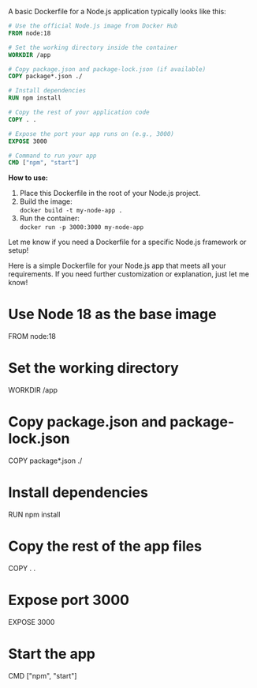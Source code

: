 A basic Dockerfile for a Node.js application typically looks like this:

```dockerfile
# Use the official Node.js image from Docker Hub
FROM node:18

# Set the working directory inside the container
WORKDIR /app

# Copy package.json and package-lock.json (if available)
COPY package*.json ./

# Install dependencies
RUN npm install

# Copy the rest of your application code
COPY . .

# Expose the port your app runs on (e.g., 3000)
EXPOSE 3000

# Command to run your app
CMD ["npm", "start"]
```

**How to use:**
1. Place this Dockerfile in the root of your Node.js project.
2. Build the image:  
   `docker build -t my-node-app .`
3. Run the container:  
   `docker run -p 3000:3000 my-node-app`

Let me know if you need a Dockerfile for a specific Node.js framework or setup!




Here is a simple Dockerfile for your Node.js app that meets all your requirements. If you need further customization or explanation, just let me know!
# Use Node 18 as the base image
FROM node:18

# Set the working directory
WORKDIR /app

# Copy package.json and package-lock.json
COPY package*.json ./

# Install dependencies
RUN npm install

# Copy the rest of the app files
COPY . .

# Expose port 3000
EXPOSE 3000

# Start the app
CMD ["npm", "start"]
